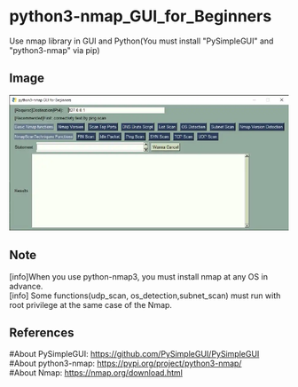 # python3-nmap_GUI_for_Beginners
Use nmap library in GUI and Python(You must install "PySimpleGUI" and "python3-nmap" via pip)  

## Image
![GUI_IMAGE](GUI_IMAGE.webp)

## Note
[info]When you use python-nmap3, you must install nmap at any OS in advance.  
[info] Some functions(udp_scan, os_detection,subnet_scan) must run with root privilege at the same case of the Nmap.

## References
#About PySimpleGUI: https://github.com/PySimpleGUI/PySimpleGUI  
#About python3-nmap: https://pypi.org/project/python3-nmap/  
#About Nmap: https://nmap.org/download.html  
